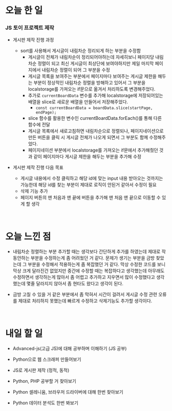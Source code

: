 # 오늘 한 일

### JS 토이 프로젝트 제작

- 게시판 제작 진행 과정

  - sort를 사용해서 게시글이 내림차순 정리되게 하는 부분을 수정함
    - 게시글이 전체가 내림차순이 정리되어야하는데 자세히보니 페이지당 내림차순 정렬이 되고 최신 게시글이 최상단에 보여야하지만 제일 마지막 페이지에서 내림차순 정렬이 되어 그 부분을 수정
    - 게시글 목록을 보여주는 부분에서 페이지마다 보여주는 게시글 제한을 해두는 부분이 정상적인 내림차순 정렬을 방해하고 있어서 그 부분을 localstorage를 가져오는 if문으로 옮겨서 처리하도록 변경해주었다.
    - 추가로 `currentBoardData` 변수를 추가해 localstorage에 저장되어있는 배열을 slice로 새로운 배열을 만들어서 저장해주었다.
      - `const currentBoardData = boardData.slice(startPage, endPage);`
    - slice 함수를 활용한 변수인 currentBoardData.forEach()를 통해 다른 함수에 전달
    - 게시글 목록에서 새로고침하면 내림차순으로 정렬되나, 페이지네이션으로 만든 버튼을 클릭 시 게시글 전체가 나오게 되면서 그 부분도 함께 수정해주었다.
    - 페이지네이션 부분에서 localstorage를 가져오는 if문에서 추가해줬던 것과 같이 페이지마다 게시글 제한을 해두는 부분을 추가해 수정

- 게시판 제작 진행 다음 목표

  - 게시글 내용에서 수정 클릭하고 해당 id에 맞는 input 내용 받아오는 것까지는 가능한데 해당 id를 찾는 부분이 제대로 로직이 안된거 같아서 수정이 필요
  - 삭제 기능 추가
  - 페이지 버튼의 맨 처음과 맨 끝에 버튼을 추가해 맨 처음 맨 끝으로 이동할 수 있게 할 생각

<br />

# 오늘 느낀 점

- 내림차순 정렬하는 부분 추가할 때는 생각보다 간단하게 추가를 하였는데 제대로 작동안하는 부분을 수정하는게 좀 어려웠던 거 같다. 문제가 생기는 부분을 금방 찾았는데 그 부분을 수정해서 적용하는게 좀 복잡했던 거 같다. 막상 수정한 코드를 보니 막상 크게 달라진건 없었지만 중간에 수정할 때는 복잡하다고 생각했는데 아무래도 수정하면서 생각하는게 많아서 좀 어렵고 추가하고 지우면서 많이 수정했다고 생각했는데 몇줄 달라지지 않아서 좀 현타도 왔다고 생각이 된다.

- 금방 고칠 수 있을 거 같은 부분에서 좀 막혀서 시간이 걸려서 게시글 수정 관련 오류를 제대로 처리하지 못했는데 빠르게 수정하고 삭제기능도 추가할 생각이다.

<br />

# 내일 할 일

- Advanced-js(고급 JS)에 대해 공부하며 이해하기 (JS 공부)

- Python으로 웹 스크래퍼 만들어보기

- JS로 게시판 제작 (정적, 동적)

- Python, PHP 공부할 거 찾아보기

- Python 셀레니움, 브라우저 드라이버에 대해 한번 찾아보기

- Python 데이터 분석도 한번 봐보기
